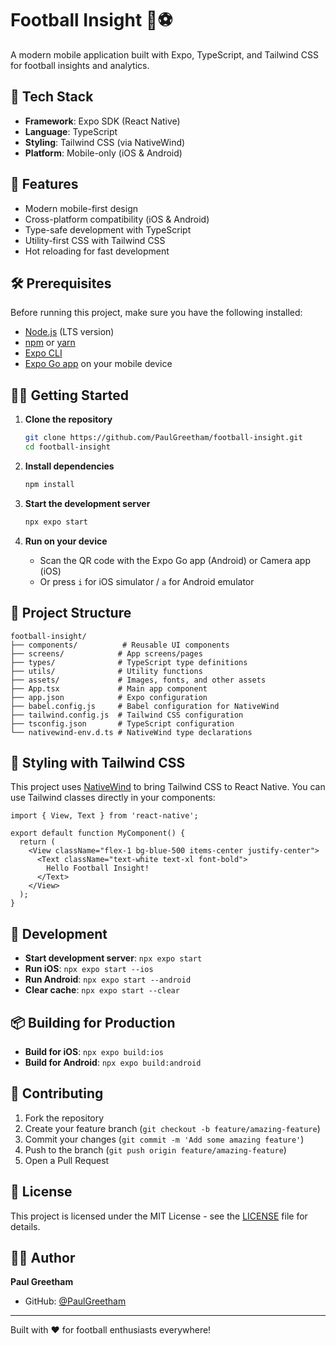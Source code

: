 # Football Insight 🏈⚽

A modern mobile application built with Expo, TypeScript, and Tailwind CSS for football insights and analytics.

## 🚀 Tech Stack

- **Framework**: Expo SDK (React Native)
- **Language**: TypeScript
- **Styling**: Tailwind CSS (via NativeWind)
- **Platform**: Mobile-only (iOS & Android)

## 📱 Features

- Modern mobile-first design
- Cross-platform compatibility (iOS & Android)
- Type-safe development with TypeScript
- Utility-first CSS with Tailwind CSS
- Hot reloading for fast development

## 🛠️ Prerequisites

Before running this project, make sure you have the following installed:

- [Node.js](https://nodejs.org/) (LTS version)
- [npm](https://www.npmjs.com/) or [yarn](https://yarnpkg.com/)
- [Expo CLI](https://docs.expo.dev/get-started/installation/)
- [Expo Go app](https://expo.dev/client) on your mobile device

## 🏃‍♂️ Getting Started

1. **Clone the repository**
   ```bash
   git clone https://github.com/PaulGreetham/football-insight.git
   cd football-insight
   ```

2. **Install dependencies**
   ```bash
   npm install
   ```

3. **Start the development server**
   ```bash
   npx expo start
   ```

4. **Run on your device**
   - Scan the QR code with the Expo Go app (Android) or Camera app (iOS)
   - Or press `i` for iOS simulator / `a` for Android emulator

## 📁 Project Structure

```
football-insight/
├── components/          # Reusable UI components
├── screens/            # App screens/pages
├── types/              # TypeScript type definitions
├── utils/              # Utility functions
├── assets/             # Images, fonts, and other assets
├── App.tsx             # Main app component
├── app.json            # Expo configuration
├── babel.config.js     # Babel configuration for NativeWind
├── tailwind.config.js  # Tailwind CSS configuration
├── tsconfig.json       # TypeScript configuration
└── nativewind-env.d.ts # NativeWind type declarations
```

## 🎨 Styling with Tailwind CSS

This project uses [NativeWind](https://www.nativewind.dev/) to bring Tailwind CSS to React Native. You can use Tailwind classes directly in your components:

```tsx
import { View, Text } from 'react-native';

export default function MyComponent() {
  return (
    <View className="flex-1 bg-blue-500 items-center justify-center">
      <Text className="text-white text-xl font-bold">
        Hello Football Insight!
      </Text>
    </View>
  );
}
```

## 🔧 Development

- **Start development server**: `npx expo start`
- **Run iOS**: `npx expo start --ios`
- **Run Android**: `npx expo start --android`
- **Clear cache**: `npx expo start --clear`

## 📦 Building for Production

- **Build for iOS**: `npx expo build:ios`
- **Build for Android**: `npx expo build:android`

## 🤝 Contributing

1. Fork the repository
2. Create your feature branch (`git checkout -b feature/amazing-feature`)
3. Commit your changes (`git commit -m 'Add some amazing feature'`)
4. Push to the branch (`git push origin feature/amazing-feature`)
5. Open a Pull Request

## 📄 License

This project is licensed under the MIT License - see the [LICENSE](LICENSE) file for details.

## 👨‍💻 Author

**Paul Greetham**
- GitHub: [@PaulGreetham](https://github.com/PaulGreetham)

---

Built with ❤️ for football enthusiasts everywhere! 